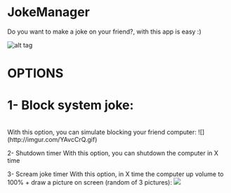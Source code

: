 # JokeManager
Do you want to make a joke on your friend?, with this app is easy :)

![alt tag](http://imgur.com/Dgqgg90.png)

# OPTIONS
<h1>1- Block system joke:</h1><br>
With this option, you can simulate blocking your friend computer:
![](http://imgur.com/YAvcCrQ.gif)

2- Shutdown timer
With this option, you can shutdown the computer in X time

3- Scream joke timer
With this option, in X time the computer up volume to 100% + draw a picture on screen (random of 3 pictures):
![](http://imgur.com/CURNYoL.gif)
